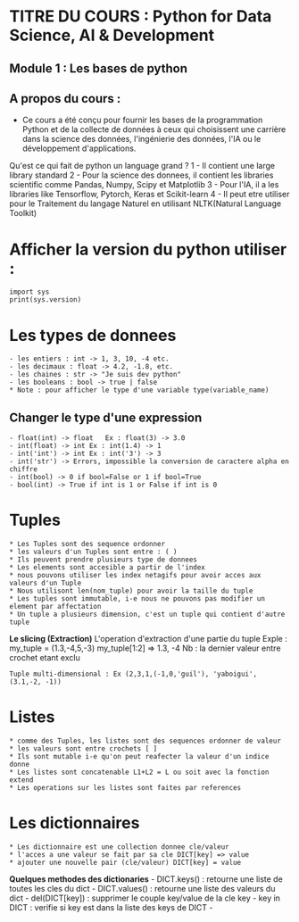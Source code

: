 # TITRE DU COURS : Python for Data Science, AI & Development

## Module 1 : Les bases de python 

## A propos du cours : 
- Ce cours a été conçu pour fournir les bases de la programmation Python et de la collecte de données à ceux qui choisissent une carrière dans la science des données, l'ingénierie des données, l'IA ou le développement d'applications.

Qu'est ce qui fait de python un language grand ?
    1 - Il contient une large library standard
    2 - Pour la science des donnees, il contient les libraries scientific comme Pandas, Numpy, Scipy et Matplotlib
    3 - Pour l'IA, il a les libraries like Tensorflow, Pytorch, Keras et Scikit-learn
    4 - Il peut etre utiliser pour le Traitement du langage Naturel en utilisant NLTK(Natural Language Toolkit)


# Afficher la version du python utiliser : 
    import sys
    print(sys.version)

# Les types de donnees
    - les entiers : int -> 1, 3, 10, -4 etc.
    - les decimaux : float -> 4.2, -1.8, etc.
    - les chaines : str -> "Je suis dev python"
    - les booleans : bool -> true | false
    * Note : pour afficher le type d'une variable type(variable_name)

## Changer le type d'une expression
    - float(int) -> float   Ex : float(3) -> 3.0
    - int(float) -> int Ex : int(1.4) -> 1
    - int('int') -> int Ex : int('3') -> 3
    - int('str') -> Errors, impossible la conversion de caractere alpha en chiffre
    - int(bool) -> 0 if bool=False or 1 if bool=True
    - bool(int) -> True if int is 1 or False if int is 0

# Tuples 
    * Les Tuples sont des sequence ordonner 
    * les valeurs d'un Tuples sont entre : ( )
    * Ils peuvent prendre plusieurs type de donnees
    * Les elements sont accesible a partir de l'index
    * nous pouvons utiliser les index netagifs pour avoir acces aux valeurs d'un Tuple
    * Nous utilisont len(nom_tuple) pour avoir la taille du tuple
    * Les tuples sont immutable, i-e nous ne pouvons pas modifier un element par affectation 
    * Un tuple a plusieurs dimension, c'est un tuple qui contient d'autre tuple

**Le slicing (Extraction)**
    L'operation d'extraction d'une partie du tuple
    Exple : my_tuple = (1.3,-4,5,-3)
    my_tuple[1:2] => 1.3, -4 
    Nb : la dernier valeur entre crochet etant exclu

    Tuple multi-dimensional : Ex (2,3,1,(-1,0,'guil'), 'yaboigui', (3.1,-2, -1))

# Listes
    * comme des Tuples, les listes sont des sequences ordonner de valeur
    * les valeurs sont entre crochets [ ]
    * Ils sont mutable i-e qu'on peut reafecter la valeur d'un indice donne
    * Les listes sont concatenable L1+L2 = L ou soit avec la fonction extend
    * Les operations sur les listes sont faites par references
    
# Les dictionnaires
    * Les dictionnaire est une collection donnee cle/valeur 
    * l'acces a une valeur se fait par sa cle DICT[key] => value
    * ajouter une nouvelle pair (cle/valeur) DICT[key] = value
**Quelques methodes des dictionaries**
    - DICT.keys() : retourne une liste de toutes les cles du dict
    - DICT.values() : retourne une liste des valeurs du dict
    - del(DICT[key]) : supprimer le couple key/value de la cle key
    - key in DICT : verifie si key est dans la liste des keys de DICT
    - 
 
